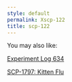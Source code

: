 ```yaml
---
style: default
permalink: Xscp-122
title: scp-122
---
```

You may also like:

[Experiment Log 634](http://scp-wiki.net/experiment-log-634)

[SCP-1797: Kitten Flu](http://scp-wiki.net/scp-1797)
